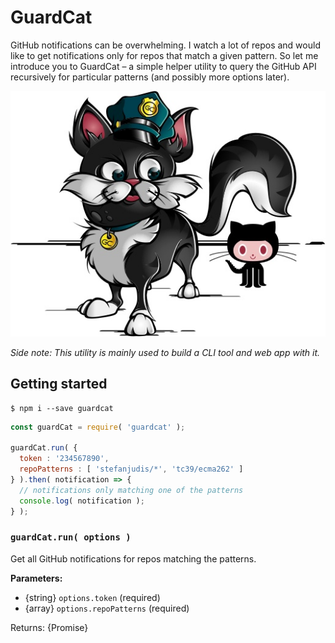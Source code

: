 # GuardCat

GitHub notifications can be overwhelming. I watch a lot of repos and would like to get notifications only for repos that match a given pattern.
So let me introduce you to GuardCat – a simple helper utility to query the GitHub API recursively for particular patterns (and possibly more options later).

![A cat watching the Octocat](./logo.jpg "GuardCat logo")


*Side note: This utility is mainly used to build a CLI tool and web app with it.*

## Getting started

```
$ npm i --save guardcat
```

```javascript
const guardCat = require( 'guardcat' );

guardCat.run( {
  token : '234567890',
  repoPatterns : [ 'stefanjudis/*', 'tc39/ecma262' ]
} ).then( notification => {
  // notifications only matching one of the patterns
  console.log( notification );
} );
```

### `guardCat.run( options )`

Get all GitHub notifications for repos matching the patterns.

**Parameters:**
- {string} `options.token` (required)
- {array} `options.repoPatterns` (required)

Returns: {Promise}